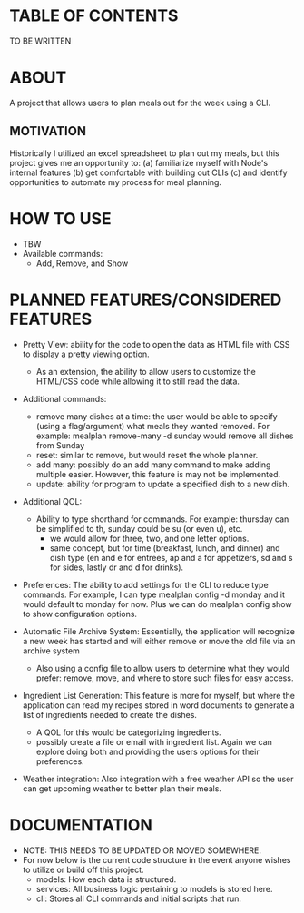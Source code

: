# TABLE OF CONTENTS
TO BE WRITTEN

# ABOUT
A project that allows users to plan meals out for the week using a CLI.

## MOTIVATION
Historically I utilized an excel spreadsheet to plan out my meals, but this project gives me an opportunity to: (a) familiarize myself with Node's internal features (b) get comfortable with building out CLIs (c) and identify opportunities to automate my process for meal planning.

# HOW TO USE
- TBW
- Available commands:
    - Add, Remove, and Show

# PLANNED FEATURES/CONSIDERED FEATURES
- Pretty View: ability for the code to open the data as HTML file with CSS to display a pretty viewing option.
    - As an extension, the ability to allow users to customize the HTML/CSS code while allowing it to still read the data.

- Additional commands:
    - remove many dishes at a time: the user would be able to specify (using a flag/argument) what meals they wanted removed. For example: mealplan remove-many -d sunday would remove all dishes from Sunday
    - reset: similar to remove, but would reset the whole planner.
    - add many: possibly do an add many command to make adding multiple easier. However, this feature is may not be implemented.
    - update: ability for program to update a specified dish to a new dish.

- Additional QOL:
    - Ability to type shorthand for commands. For example: thursday can be simplified to th, sunday could be su (or even u), etc.
        - we would allow for three, two, and one letter options.
        - same concept, but for time (breakfast, lunch, and dinner) and dish type (en and e for entrees, ap and a for appetizers, sd and s for sides, lastly dr and d for drinks).

- Preferences: The ability to add settings for the CLI to reduce type commands. For example, I can type mealplan config -d monday and it would default to monday for now. Plus we can do mealplan config show to show configuration options. 

- Automatic File Archive System: Essentially, the application will recognize a new week has started and will either remove or move the old file via an archive system
    - Also using a config file to allow users to determine what they would prefer: remove, move, and where to store such files for easy access.

- Ingredient List Generation: This feature is more for myself, but where the application can read my recipes stored in word documents to generate a list of ingredients needed to create the dishes.
    - A QOL for this would be categorizing ingredients.
    - possibly create a file or email with ingredient list. Again we can explore doing both and providing the users options for their preferences.

- Weather integration: Also integration with a free weather API so the user can get upcoming weather to better plan their meals.

# DOCUMENTATION
- NOTE: THIS NEEDS TO BE UPDATED OR MOVED SOMEWHERE.
- For now below is the current code structure in the event anyone wishes to utilize or build off this project.
    - models: How each data is structured.
    - services: All business logic pertaining to models is stored here.
    - cli: Stores all CLI commands and initial scripts that run.